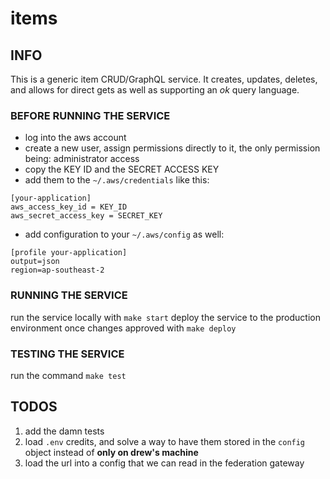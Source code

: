 # items

## INFO

This is a generic item CRUD/GraphQL service. It creates, updates, deletes, and allows for direct gets as well as supporting an _ok_ query language.
### BEFORE RUNNING THE SERVICE
- log into the aws account
- create a new user, assign permissions directly to it, the only permission being: administrator access
- copy the KEY ID and the SECRET ACCESS KEY
- add them to the `~/.aws/credentials` like this:
```
[your-application]
aws_access_key_id = KEY_ID
aws_secret_access_key = SECRET_KEY
```
- add configuration to your `~/.aws/config` as well:
```
[profile your-application]
output=json
region=ap-southeast-2
```

### RUNNING THE SERVICE
run the service locally with `make start`
deploy the service to the production environment once changes approved with `make deploy`

### TESTING THE SERVICE
run the command `make test`

## TODOS
1. add the damn tests
1. load `.env` credits, and solve a way to have them stored in the `config` object instead of **only on drew's machine**
1. load the url into a config that we can read in the federation gateway
